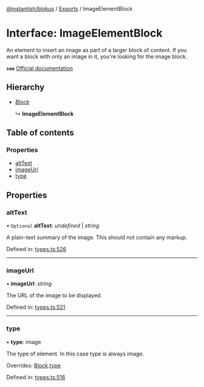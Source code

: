 [@instantish/blokus](../README.md) / [Exports](../modules.md) / ImageElementBlock

# Interface: ImageElementBlock

An element to insert an image as part of a larger block of content. If you
want a block with only an image in it, you're looking for the image block.

**`see`** [Official documentation](https://api.slack.com/reference/block-kit/block-elements#image)

## Hierarchy

* [*Block*](block.md)

  ↳ **ImageElementBlock**

## Table of contents

### Properties

- [altText](imageelementblock.md#alttext)
- [imageUrl](imageelementblock.md#imageurl)
- [type](imageelementblock.md#type)

## Properties

### altText

• `Optional` **altText**: *undefined* \| *string*

A plain-text summary of the image. This should not contain any markup.

Defined in: [types.ts:526](https://github.com/instantish/blokus/blob/f10405c/src/types.ts#L526)

___

### imageUrl

• **imageUrl**: *string*

The URL of the image to be displayed.

Defined in: [types.ts:521](https://github.com/instantish/blokus/blob/f10405c/src/types.ts#L521)

___

### type

• **type**: image

The type of element. In this case type is always image.

Overrides: [Block](block.md).[type](block.md#type)

Defined in: [types.ts:516](https://github.com/instantish/blokus/blob/f10405c/src/types.ts#L516)
